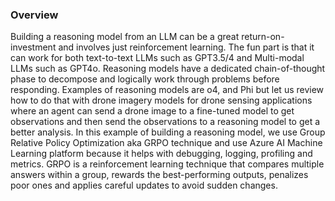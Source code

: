 ### Overview
Building a reasoning model from an LLM can be a great return-on-investment and involves just reinforcement learning. The fun part is that it can work for both text-to-text LLMs such as GPT3.5/4 and Multi-modal LLMs such as GPT4o. Reasoning models have a dedicated chain-of-thought phase to decompose and logically work through problems before responding. Examples of reasoning models are o4, and Phi but let us review how to do that with drone imagery models for drone sensing applications where an agent can send a drone image to a fine-tuned model to get observations and then send the observations to a reasoning model to get a better analysis. In this example of building a reasoning model, we use Group Relative Policy Optimization aka GRPO technique and use Azure AI Machine Learning platform because it helps with debugging, logging, profiling and metrics. GRPO  is a reinforcement learning technique that compares multiple answers within a group, rewards the best-performing outputs, penalizes poor ones and applies careful updates to avoid sudden changes.  

 